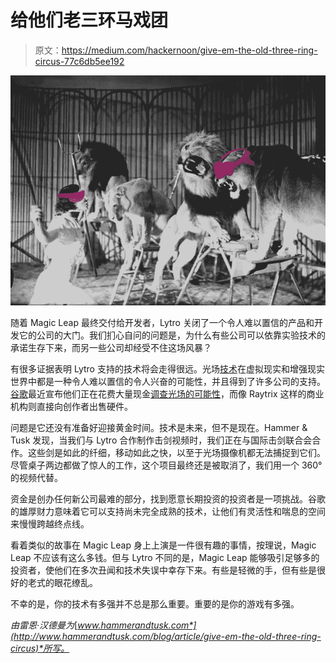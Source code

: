 # 给他们老三环马戏团

> 原文：<https://medium.com/hackernoon/give-em-the-old-three-ring-circus-77c6db5ee192>

![](img/1eee1d158a40aef24cbc02c0fa829c72.png)

随着 Magic Leap 最终交付给开发者，Lytro 关闭了一个令人难以置信的产品和开发它的公司的大门。我们扪心自问的问题是，为什么有些公司可以依靠实验技术的承诺生存下来，而另一些公司却经受不住这场风暴？

有很多证据表明 Lytro 支持的技术将会走得很远。光场[技术](https://hackernoon.com/tagged/technology)在虚拟现实和增强现实世界中都是一种令人难以置信的令人兴奋的可能性，并且得到了许多公司的支持。[谷歌](https://hackernoon.com/tagged/google)最近宣布他们正在花费大量现金[调查光场的可能性](https://www.technologyreview.com/s/610458/vr-is-still-a-novelty-but-googles-light-field-technology-could-make-it-serious-art/)，而像 Raytrix 这样的商业机构则直接向创作者出售硬件。

问题是它还没有准备好迎接黄金时间。技术是未来，但不是现在。Hammer & Tusk 发现，当我们与 Lytro 合作制作击剑视频时，我们正在与国际击剑联合会合作。这些剑是如此的纤细，移动如此之快，以至于光场摄像机都无法捕捉到它们。尽管桌子两边都做了惊人的工作，这个项目最终还是被取消了，我们用一个 360°的视频代替。

资金是创办任何新公司最难的部分，找到愿意长期投资的投资者是一项挑战。谷歌的雄厚财力意味着它可以支持尚未完全成熟的技术，让他们有灵活性和喘息的空间来慢慢跨越终点线。

看着类似的故事在 Magic Leap 身上上演是一件很有趣的事情，按理说，Magic Leap 不应该有这么多钱。但与 Lytro 不同的是，Magic Leap 能够吸引足够多的投资者，使他们在多次丑闻和技术失误中幸存下来。有些是轻微的手，但有些是很好的老式的眼花缭乱。

不幸的是，你的技术有多强并不总是那么重要。重要的是你的游戏有多强。

*由雷恩·汉德曼为*[*www.hammerandtusk.com*](http://www.hammerandtusk.com/blog/article/give-em-the-old-three-ring-circus)*所写。*